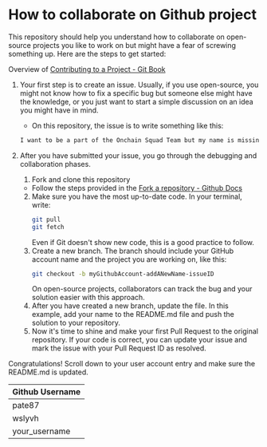 # How to collaborate on Github project

This repository should help you understand how to collaborate on open-source projects you like to work on but might have a fear of screwing something up.
Here are the steps to get started:

Overview of [Contributing to a Project - Git Book](https://git-scm.com/book/en/v2/GitHub-Contributing-to-a-Project)

1. Your first step is to create an issue. Usually, if you use open-source, you might not know how to fix a specific bug but someone else might have the knowledge, or you just want to start a simple discussion on an idea you might have in mind.

   - On this repository, the issue is to write something like this:

   ```markdown
   I want to be a part of the Onchain Squad Team but my name is missing in the README.md file. Please add me.
   ```

2. After you have submitted your issue, you go through the debugging and collaboration phases.

   1. Fork and clone this repository </br>

   - Follow the steps provided in the
     [Fork a repository - Github Docs](https://docs.github.com/en/pull-requests/collaborating-with-pull-requests/working-with-forks/fork-a-repo)

   2. Make sure you have the most up-to-date code. In your terminal, write:
      ```bash
      git pull
      git fetch
      ```
      Even if Git doesn't show new code, this is a good practice to follow.
   3. Create a new branch. The branch should include your GitHub account name and the project you are working on, like this:
      ```bash
      git checkout -b myGithubAccount-addANewName-issueID
      ```
      On open-source projects, collaborators can track the bug and your solution easier with this approach.
   4. After you have created a new branch, update the file. In this example, add your name to the README.md file and push the solution to your repository.
   5. Now it's time to shine and make your first Pull Request to the original repository. If your code is correct, you can update your issue and mark the issue with your Pull Request ID as resolved.

Congratulations! Scroll down to your user account entry and make sure the README.md is updated.

| Github Username   |
| ----------------- |
| pate87            |
| wslyvh            |
| your_username     |
